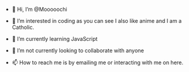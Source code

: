 - 👋 Hi, I’m @Mooooochi
- 👀 I’m interested in coding as you can see I also like anime and I am a Catholic.
- 🌱 I’m currently learning JavaScript 
- 💞️ I’m not currently looking to collaborate with anyone

- 📫 How to reach me is by emailing me or interacting with me on here.


<!---
Mooooochi/Mooooochi is a ✨ special ✨ repository because its `README.md` (this file) appears on your GitHub profile.
You can click the Preview link to take a look at your changes.
--->
